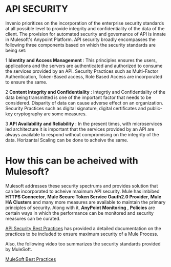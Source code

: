 
# API SECURITY

Invenio prioritizes on  the incorporation of the enterprise security standards at all possible level to provide integrity and confidentiality of the data of the client. The provision for automated security and governance of API is innate in Mulesoft's Anypoint Platform. API security broadly encompasses the following three components based on which the security standards are being set:

1 **Identity and Access Management** : This principles ensures the users, applications and the servers are authenticated and authorized to consume the services provided by an API. Security Practices such as Multi-Factor Authentication, Token-Based access, Role Based Access are incorporated to ensure the same.

2 **Content Integrity and Confidentiality** : Integrtiy and Confidentiality of the data being transmitted is one of the important factor that needs to be considered. Disparity of data can cause adverse effect on an organization. Security Practices such as digital signature, digital certificates and public-key cryptography are some measures. 

3 **API Availability and Reliability** : In the present times, with microservices led architecture it is important that the services provided by an API are always available to respond without compromising on the integrity of the data. Horizantal Scaling can be done to acheive the same.


# How this can be acheived with Mulesoft?

Mulesoft addresses these security spectrums and provides solution that can be incorporated to acheive maximum API security. Mule has imbibed **HTTPS Connector**, **Mule Secure Token Service Oauth2.0 Provider**, **Mule HA Clusters** and many more measures are available to maintain the primary principles of security. Along with it, **AnyPoint Monitoring** , **Policies** are certain ways in which the performance can be monitored and security measures can be curated.

[API Security Best Practices](https://www.mulesoft.com/lp/whitepaper/api/protect-apis) has provided a detailed documentation on the practices to be included to ensure maximum security of a Mule Process.

Also, the following video too summarizes the security standards provided by MuleSoft.

[MuleSoft Best Practices](https://www.youtube.com/watch?v=hachsHJYDTQ)
